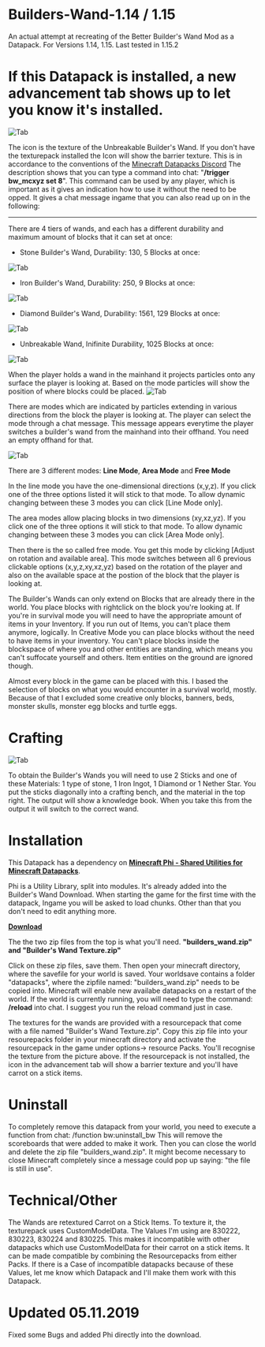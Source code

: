 # Builders-Wand-1.14 / 1.15
An actual attempt at recreating of the Better Builder's Wand Mod as a Datapack. For Versions 1.14, 1.15.
Last tested in 1.15.2



# If this Datapack is installed, a new advancement tab shows up to let you know it's installed. 

![Tab](https://github.com/Elemend/Builders-Wand-1.14/blob/master/Pictures/2019-08-07_02.02.29.png)
 
The icon is the texture of the Unbreakable Builder's Wand. If you don't have the texturepack installed the Icon will show the barrier texture. This is in accordance to the conventions of the [Minecraft Datapacks Discord](https://discord.gg/56ySADc)
The description shows that you can type a command into chat: "**/trigger bw_mcxyz set 8**". This command can be used by any player, which is important as it gives an indication how to use it without the need to be opped. It gives a chat message ingame that you can also read up on in the following:
_______________________________________________________________________________________________________________________________

There are 4 tiers of wands, and each has a different durability and maximum amount of blocks that it can set at once:

- Stone Builder's Wand, Durability: 130, 5 Blocks at once:

![Tab](https://github.com/Elemend/Builders-Wand-1.14/blob/master/Pictures/2019-05-23_17.49.15.png)
- Iron Builder's Wand, Durability: 250, 9 Blocks at once:

![Tab](https://github.com/Elemend/Builders-Wand-1.14/blob/master/Pictures/2019-05-23_17.49.00.png)
- Diamond Builder's Wand, Durability: 1561, 129 Blocks at once:

![Tab](https://github.com/Elemend/Builders-Wand-1.14/blob/master/Pictures/2019-05-23_17.48.30.png)
- Unbreakable Wand, Inifinite Durability, 1025 Blocks at once:

![Tab](https://github.com/Elemend/Builders-Wand-1.14/blob/master/Pictures/2019-05-23_17.47.57.png)

When the player holds a wand in the mainhand it projects particles onto any surface the player is looking at. Based on the mode particles will show the position of where blocks could be placed.
![Tab](https://github.com/Elemend/Builders-Wand-1.14/blob/master/Pictures/2019-05-23_17.51.04.png)

There are modes which are indicated by particles extending in various directions from the block the player is looking at.
The player can select the mode through a chat message. This message appears everytime the player switches a builder's wand from the mainhand into their offhand. You need an empty offhand for that. 

![Tab](https://github.com/Elemend/Builders-Wand-1.14/blob/master/Pictures/2019-08-07_01.17.14.png)

There are 3 different modes: **Line Mode**,  **Area Mode** and **Free Mode**

In the line mode you have the one-dimensional directions (x,y,z). If you click one of the three options listed it will stick to that mode. To allow dynamic changing between these 3 modes you can click [Line Mode only].

The area modes allow placing blocks in two dimensions (xy,xz,yz). If you click one of the three options it will stick to that mode. To allow dynamic changing between these 3 modes you can click [Area Mode only].

Then there is the so called free mode. You get this mode by clicking [Adjust on rotation and available area]. This mode switches between all 6 previous clickable options (x,y,z,xy,xz,yz) based on the rotation of the player and also on the available space at the postion of the block that the player is looking at. 


The Builder's Wands can only extend on Blocks that are already there in the world. You place blocks with rightclick on the block you're looking at. If you're in survival mode you will need to have the appropriate amount of items in your Inventory. If you run out of Items, you can't place them anymore, logically. In Creative Mode you can place blocks without the need to have items in your inventory. You can't place blocks inside the blockspace of where you and other entities are standing, which means you can't suffocate yourself and others. Item entities on the ground are ignored though.


Almost every block in the game can be placed with this. I based the selection of blocks on what you would encounter in a survival world, mostly. Because of that I excluded some creative only blocks, banners, beds, monster skulls, monster egg blocks and turtle eggs.


# Crafting

![Tab](https://github.com/Elemend/Builders-Wand-1.14/blob/master/Pictures/2019-08-07_02.09.24.png)

To obtain the Builder's Wands you will need to use 2 Sticks and one of these Materials: 1 type of stone, 1 Iron Ingot, 1 Diamond or 1 Nether Star. You put the sticks diagonally into a crafting bench, and the material in the top right. The output will show a knowledge book. When you take this from the output it will switch to the correct wand.



# Installation

This Datapack has a dependency on [**Minecraft Phi - Shared Utilities for Minecraft Datapacks**](https://github.com/MinecraftPhi/MinecraftPhi-modules).  

Phi is a Utility Library, split into modules. It's already added into the Builder's Wand Download. When starting the game for the first time with the datapack, Ingame you will be asked to load chunks. Other than that you don't need to edit anything more.

[**Download**](https://github.com/Elemend/Builders-Wand-1.14/releases/tag/v1.1)

The the two zip files from the top is what you'll need.
**"builders_wand.zip" and "Builder's Wand Texture.zip"**

Click on these zip files, save them.
Then open your minecraft directory, where the savefile for your world is saved. Your worldsave contains a folder "datapacks", where the zipfile named: "builders_wand.zip" needs to be copied into. Minecraft will enable new availabe datapacks on a restart of the world. If the world is currently running, you will need to type the command: **/reload** into chat. I suggest you run the reload command just in case.

The textures for the wands are provided with a resourcepack that come with a file named "Builder's Wand Texture.zip". Copy this zip file into your resourepacks folder in your minecraft directory and activate the resourcepack in the game under options-> resource Packs. You'll recognise the texture from the picture above. If the resourcepack is not installed, the icon in the advancement tab will show a barrier texture and you'll have carrot on a stick items.

# Uninstall

To completely remove this datapack from your world, you need to execute a function from chat: /function bw:uninstall_bw
This will remove the scoreboards that were added to make it work. Then you can close the world and delete the zip file "builders_wand.zip". It might become necessary to close Minecraft completely since a message could pop up saying: "the file is still in use".

# Technical/Other

The Wands are retextured Carrot on a Stick Items. To texture it, the texturepack uses CustomModelData. The Values I'm using are 830222, 830223, 830224 and 830225. This makes it incompatible with other datapacks which use CustomModelData for their carrot on a stick items. It can be made compatible by combining the Resourcepacks from either Packs. If there is a Case of incompatible datapacks because of these Values, let me know which Datapack and I'll make them work with this Datapack.

# Updated 05.11.2019

Fixed some Bugs and added Phi directly into the download.
